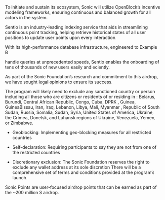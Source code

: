 To initiate and sustain its ecosystem, Sonic will utilize OpenBlock’s incentive modeling frameworks, ensuring continuous and balanced growth for all actors in the system.

Sentio is an industry-leading indexing service that aids in streamlining continuous point tracking, helping retrieve historical states of all user positions to update user points upon every interaction.

With its high-performance database infrastructure, engineered to Example B

handle queries at unprecedented speeds, Sentio enables the onboarding of tens of thousands of new users easily and e ciently.

As part of the Sonic Foundation’s research and commitment to this airdrop, we have sought legal opinions to ensure its success.

The program will likely need to exclude any sanctioned country or person including all those who are citizens or residents of or residing in : Belarus, Burundi, Central African Republic, Congo, Cuba, DPRK , Guinea, GuineaBissau, Iran, Iraq, Lebanon, Libya, Mali, Myanmar , Republic of South Sudan, Russia, Somalia, Sudan, Syria, United States of America, Ukraine, the Crimea, Donetsk, and Luhansk regions of Ukraine, Venezuela, Yemen, or Zimbabwe.

- Geoblocking: Implementing geo-blocking measures for all restricted countries

- Self-declaration: Requiring participants to say they are not from one of the restricted countries

- Discretionary exclusion: The Sonic Foundation reserves the right to exclude any wallet address at its sole discretion There will be a comprehensive set of terms and conditions provided at the program’s launch.

Sonic Points are user-focused airdrop points that can be earned as part of the ~200 million S airdrop.
